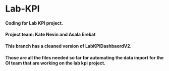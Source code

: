 # Lab-KPI
#### Coding for Lab KPI project.
#### Project team: Kate Nevin and Asala Erekat
#### This branch has a cleaned version of LabKPIDashbaordV2.
#### Those are all the files needed so far for automating the data import for the OI team that are working on the lab kpi project.
